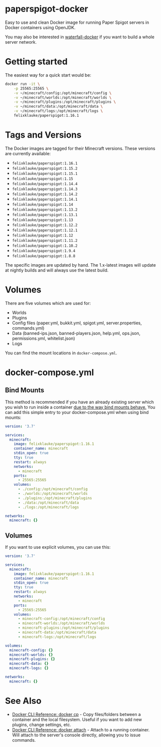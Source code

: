 # paperspigot-docker
Easy to use and clean Docker image for running Paper Spigot servers in Docker containers using OpenJDK. 

You may also be interested in [waterfall-docker](https://github.com/FelixKlauke/waterfall-docker) if you want to build a whole server network.

# Getting started
The easiest way for a quick start would be:
```bash
docker run -it \
    -p 25565:25565 \
    -v ~/minecraft/config:/opt/minecraft/config \
    -v ~/minecraft/worlds:/opt/minecraft/worlds \
    -v ~/minecraft/plugins:/opt/minecraft/plugins \
    -v ~/minecraft/data:/opt/minecraft/data \
    -v ~/minecraft/logs:/opt/minecraft/logs \
    felixklauke/paperspigot:1.16.1
```

# Tags and Versions
The Docker images are tagged for their Minecraft versions. These versions are currently available:
- `felixklauke/paperspigot:1.16.1` 
- `felixklauke/paperspigot:1.15.2` 
- `felixklauke/paperspigot:1.15.1` 
- `felixklauke/paperspigot:1.15` 
- `felixklauke/paperspigot:1.14.4` 
- `felixklauke/paperspigot:1.14.3` 
- `felixklauke/paperspigot:1.14.2` 
- `felixklauke/paperspigot:1.14.1` 
- `felixklauke/paperspigot:1.14`
- `felixklauke/paperspigot:1.13.2` 
- `felixklauke/paperspigot:1.13.1`
- `felixklauke/paperspigot:1.13`
- `felixklauke/paperspigot:1.12.2`
- `felixklauke/paperspigot:1.12.1`
- `felixklauke/paperspigot:1.12`
- `felixklauke/paperspigot:1.11.2`
- `felixklauke/paperspigot:1.10.2`
- `felixklauke/paperspigot:1.9.4`
- `felixklauke/paperspigot:1.8.8`

The specific images are updated by hand. The 1.x-latest images will update at nightly builds and will always
use the latest build.

# Volumes
There are five volumes which are used for:
- Worlds
- Plugins
- Config files (paper.yml, bukkit.yml, spigot.yml, server.properties, commands.yml)
- Data (banned-ips.json, banned-players.json, help.yml, ops.json, permissions.yml, whitelist.json)
- Logs

You can find the mount locations in `docker-compose.yml`.

# docker-compose.yml
## Bind Mounts
This method is recommended if you have an already existing server which you wish to run inside a container [due to
the way bind mounts behave.](https://docs.docker.com/storage/bind-mounts/#mount-into-a-non-empty-directory-on-the-container)
You can add this simple entry to your docker-compose.yml when using bind mounts:
```yaml
version: '3.7'

services:
  minecraft:
    image: felixklauke/paperspigot:1.16.1
    container_name: minecraft
    stdin_open: true
    tty: true
    restart: always
    networks:
      - minecraft
    ports:
      - 25565:25565
    volumes:
      - ./config:/opt/minecraft/config
      - ./worlds:/opt/minecraft/worlds
      - ./plugins:/opt/minecraft/plugins
      - ./data:/opt/minecraft/data
      - ./logs:/opt/minecraft/logs

networks:
  minecraft: {}

```

## Volumes
If you want to use explicit volumes, you can use this:
```yaml 
version: '3.7'

services:
  minecraft:
    image: felixklauke/paperspigot:1.16.1
    container_name: minecraft
    stdin_open: true
    tty: true
    restart: always
    networks:
      - minecraft
    ports:
      - 25565:25565
    volumes:
      - minecraft-config:/opt/minecraft/config
      - minecraft-worlds:/opt/minecraft/worlds
      - minecraft-plugins:/opt/minecraft/plugins
      - minecraft-data:/opt/minecraft/data
      - minecraft-logs:/opt/minecraft/logs

volumes:
  minecraft-config: {}
  minecraft-worlds: {}
  minecraft-plugins: {}
  minecraft-data: {}
  minecraft-logs: {}

networks:
  minecraft: {}

```

# See Also
- [Docker CLI Reference: docker cp](https://docs.docker.com/engine/reference/commandline/cp/) - Copy files/folders between 
a container and the local filesystem. Useful if you want to add new plugins, change settings, etc.
- [Docker CLI Reference: docker attach](https://docs.docker.com/engine/reference/commandline/attach/) - Attach to a
running container. Will attach to the server's console directly, allowing you to issue commands. 
